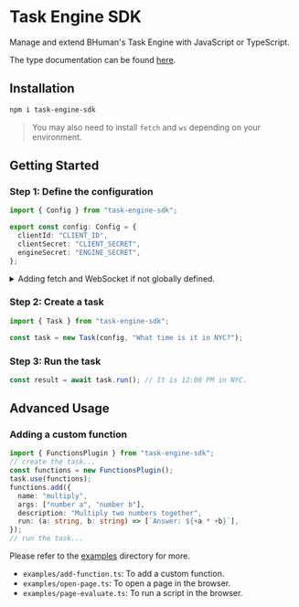 # Task Engine SDK

Manage and extend BHuman's Task Engine with JavaScript or TypeScript.

The type documentation can be found [here](https://bhuman-ai.github.io/task-engine-sdk/).

## Installation

```bash
npm i task-engine-sdk
```

> You may also need to install `fetch` and `ws` depending on your environment.

## Getting Started

### Step 1: Define the configuration

```ts
import { Config } from "task-engine-sdk";

export const config: Config = {
  clientId: "CLIENT_ID",
  clientSecret: "CLIENT_SECRET",
  engineSecret: "ENGINE_SECRET",
};
```

<details>
<summary>
    Adding fetch and WebSocket if not globally defined.
</summary>

```ts
import { Config } from "task-engine-sdk";
import fetch from "node-fetch";
import WebSocket from "ws";

export const config: Config = {
  clientId: "CLIENT_ID",
  clientSecret: "CLIENT_SECRET",
  engineSecret: "ENGINE_SECRET",
  fetch,
  WebSocket,
};
```

</details>

### Step 2: Create a task

```ts
import { Task } from "task-engine-sdk";

const task = new Task(config, "What time is it in NYC?");
```

### Step 3: Run the task

```ts
const result = await task.run(); // It is 12:00 PM in NYC.
```

## Advanced Usage

### Adding a custom function

```ts
import { FunctionsPlugin } from "task-engine-sdk";
// create the task...
const functions = new FunctionsPlugin();
task.use(functions);
functions.add({
  name: "multiply",
  args: ["number a", "number b"],
  description: "Multiply two numbers together",
  run: (a: string, b: string) => [`Answer: ${+a * +b}`],
});
// run the task...
```

Please refer to the [examples](examples) directory for more.

- `examples/add-function.ts`: To add a custom function.
- `examples/open-page.ts`: To open a page in the browser.
- `examples/page-evaluate.ts`: To run a script in the browser.
